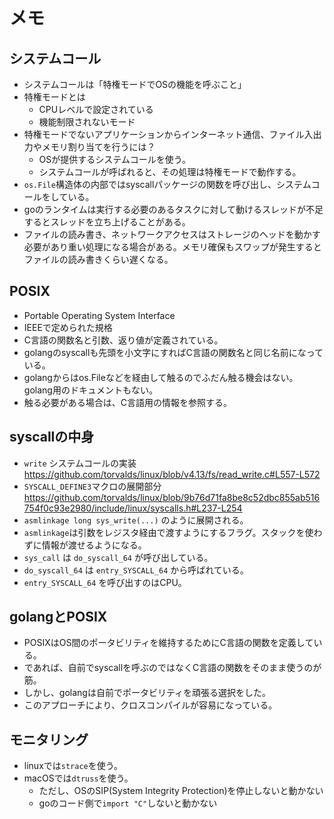 # メモ
## システムコール
- システムコールは「特権モードでOSの機能を呼ぶこと」
- 特権モードとは
    - CPUレベルで設定されている
    - 機能制限されないモード
- 特権モードでないアプリケーションからインターネット通信、ファイル入出力やメモリ割り当てを行うには？
    - OSが提供するシステムコールを使う。
    - システムコールが呼ばれると、その処理は特権モードで動作する。
- `os.File`構造体の内部ではsyscallパッケージの関数を呼び出し、システムコールをしている。
- goのランタイムは実行する必要のあるタスクに対して動けるスレッドが不足するとスレッドを立ち上げることがある。
- ファイルの読み書き、ネットワークアクセスはストレージのヘッドを動かす必要があり重い処理になる場合がある。メモリ確保もスワップが発生するとファイルの読み書きくらい遅くなる。

## POSIX
- Portable Operating System Interface
- IEEEで定められた規格
- C言語の関数名と引数、返り値が定義されている。
- golangのsyscallも先頭を小文字にすればC言語の関数名と同じ名前になっている。
- golangからはos.Fileなどを経由して触るのでふだん触る機会はない。golang用のドキュメントもない。
- 触る必要がある場合は、C言語用の情報を参照する。

## syscallの中身
- `write` システムコールの実装 https://github.com/torvalds/linux/blob/v4.13/fs/read_write.c#L557-L572
- `SYSCALL_DEFINE3`マクロの展開部分 https://github.com/torvalds/linux/blob/9b76d71fa8be8c52dbc855ab516754f0c93e2980/include/linux/syscalls.h#L237-L254
- `asmlinkage long sys_write(...)` のように展開される。
- `asmlinkage`は引数をレジスタ経由で渡すようにするフラグ。スタックを使わずに情報が渡せるようになる。
- `sys_call` は `do_syscall_64` が呼び出している。
- `do_syscall_64` は `entry_SYSCALL_64` から呼ばれている。
- `entry_SYSCALL_64` を呼び出すのはCPU。

## golangとPOSIX
- POSIXはOS間のポータビリティを維持するためにC言語の関数を定義している。
- であれば、自前でsyscallを呼ぶのではなくC言語の関数をそのまま使うのが筋。
- しかし、golangは自前でポータビリティを頑張る選択をした。
- このアプローチにより、クロスコンパイルが容易になっている。

## モニタリング
- linuxでは`strace`を使う。
- macOSでは`dtruss`を使う。
    - ただし、OSのSIP(System Integrity Protection)を停止しないと動かない
    - goのコード側で`import "C"`しないと動かない
    

